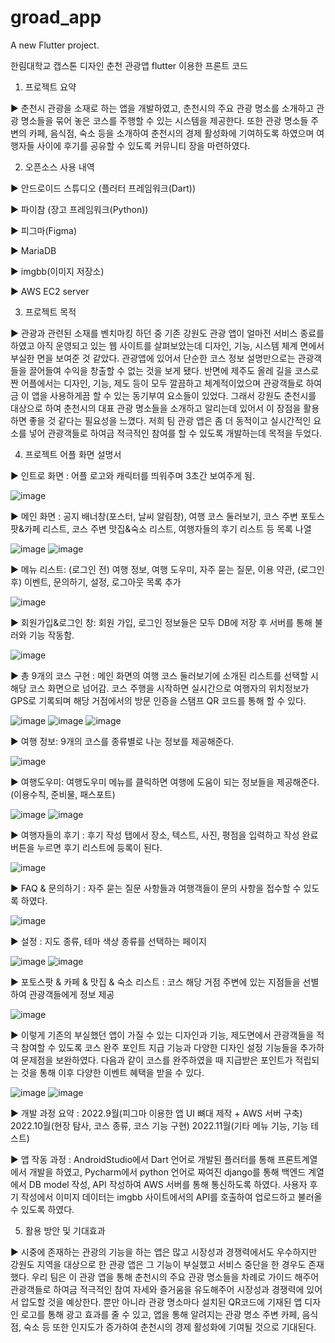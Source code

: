 # groad_app

A new Flutter project.

한림대학교 캡스톤 디자인 춘천 관광앱 flutter 이용한 프론트 코드

1. 프로젝트 요약

▶ 춘천시 관광을 소재로 하는 앱을 개발하였고, 춘천시의 주요 관광 명소를 소개하고 관광 명소들을 묶어 놓은 코스를 주행할 수 있는 시스템을 제공한다. 또한 관광 명소들 주변의 카페, 음식점, 숙소 등을 소개하여 춘천시의 경제 활성화에 기여하도록 하였으며 여행자들 사이에 후기를 공유할 수 있도록 커뮤니티 장을 마련하였다.

2. 오픈소스 사용 내역

▶ 안드로이드 스튜디오 (플러터 프레임워크(Dart))

▶ 파이참 (장고 프레임워크(Python))

▶ 피그마(Figma)

▶ MariaDB

▶ imgbb(이미지 저장소)

▶ AWS EC2 server

3. 프로젝트 목적

▶ 관광과 관련된 소재를 벤치마킹 하던 중 기존 강원도 관광 앱이 얼마전 서비스 종료를 하였고 아직 운영되고 있는 웹 사이트를 살펴보았는데 디자인, 기능, 시스템 체계 면에서 부실한 면을 보여준 것 같았다. 관광앱에 있어서 단순한 코스 정보 설명만으로는 관광객들을 끌어들여 수익을 창출할 수 없는 것을 보게 됐다. 반면에 제주도 올레 길을 코스로 짠 어플에서는 디자인, 기능, 제도 등이 모두 깔끔하고 체계적이었으며 관광객들로 하여금 이 앱을 사용하게끔 할 수 있는 동기부여 요소들이 있었다. 그래서 강원도 춘천시를 대상으로 하여 춘천시의 대표 관광 명소들을 소개하고 알리는데 있어서 이 장점을 활용하면 좋을 것 같다는 필요성을 느꼈다. 저희 팀 관광 앱은 좀 더 동적이고 실시간적인 요소를 넣어 관광객들로 하여금 적극적인 참여를 할 수 있도록 개발하는데 목적을 두었다.

4. 프로젝트 어플 화면 설명서

▶ 인트로 화면 : 어플 로고와 캐릭터를 띄워주며 3초간 보여주게 됨.

![image](https://user-images.githubusercontent.com/77048218/222997914-32de434f-4f9c-49a3-a2b0-ef3a697854db.png)

▶ 메인 화면 : 공지 배너창(포스터, 날씨 알림창), 여행 코스 둘러보기, 코스 주변 포토스팟&카페 리스트, 코스 주변 맛집&숙소 리스트, 여행자들의 후기 리스트 등 목록 나열

![image](https://user-images.githubusercontent.com/77048218/222997975-4d740060-5058-4d7f-b079-df08ace2c91e.png)
![image](https://user-images.githubusercontent.com/77048218/222998033-154b2538-9b45-4914-804c-7f1fccfac5e2.png)

▶ 메뉴 리스트: (로그인 전) 여행 정보, 여행 도우미, 자주 묻는 질문, 이용 약관, (로그인 후) 이벤트, 문의하기, 설정, 로그아웃 목록 추가 

![image](https://user-images.githubusercontent.com/77048218/222998084-197d35a2-0959-4ab6-8d83-1bacd90491e0.png)

▶ 회원가입&로그인 창: 회원 가입, 로그인 정보들은 모두 DB에 저장 후 서버를 통해 불러와 기능 작동함.

![image](https://user-images.githubusercontent.com/77048218/222998251-82b06441-1cdb-477d-abb5-af6c89c523ce.png)

▶ 총 9개의 코스 구현 : 메인 화면의 여행 코스 둘러보기에 소개된 리스트를 선택할 시 해당 코스 화면으로 넘어감. 코스 주행을 시작하면 실시간으로 여행자의 위치정보가 GPS로 기록되며 해당 거점에서의 방문 인증을 스탬프 QR 코드를 통해 할 수 있다. 

![image](https://user-images.githubusercontent.com/77048218/222998399-dee85429-3f98-4e12-a619-e80cf33846f6.png)
![image](https://user-images.githubusercontent.com/77048218/222998477-b75a263b-c60b-45fd-a57a-50103182d77f.png)
![image](https://user-images.githubusercontent.com/77048218/222998534-70964407-6eb5-4d99-a779-58f209aa4308.png)

▶ 여행 정보: 9개의 코스를 종류별로 나눈 정보를 제공해준다.

![image](https://user-images.githubusercontent.com/77048218/222998725-09c125ac-5874-4662-8402-df55ec85e40d.png)

▶ 여행도우미: 여행도우미 메뉴를 클릭하면 여행에 도움이 되는 정보들을 제공해준다. (이용수칙, 준비물, 패스포트)

![image](https://user-images.githubusercontent.com/77048218/222998912-feafd303-4d57-4b0e-bba0-5d50b902f376.png)
![image](https://user-images.githubusercontent.com/77048218/222998984-84536625-77a9-4873-8e5a-4eebb9cce0b8.png)

▶ 여행자들의 후기 : 후기 작성 탭에서 장소, 텍스트, 사진, 평점을 입력하고 작성 완료 버튼을 누르면 후기 리스트에 등록이 된다.

![image](https://user-images.githubusercontent.com/77048218/222999305-a2f7f816-c372-4db7-acbc-dcede9640e31.png)

▶ FAQ & 문의하기 : 자주 묻는 질문 사항들과 여행객들이 문의 사항을 접수할 수 있도록 하였다.

![image](https://user-images.githubusercontent.com/77048218/222999430-1b26ddcd-09bc-443f-8ca4-6edffe6ec1a3.png)

▶ 설정 : 지도 종류, 테마 색상 종류를 선택하는 페이지

![image](https://user-images.githubusercontent.com/77048218/222999479-335d424a-8f79-49f4-8f48-42d2d80e5d7d.png)
![image](https://user-images.githubusercontent.com/77048218/222999568-631aa214-8f1d-42ef-999c-102f6dbb7f33.png)

▶ 포토스팟 & 카페 & 맛집 & 숙소 리스트 : 코스 해당 거점 주변에 있는 지점들을 선별하여 관광객들에게 정보 제공

![image](https://user-images.githubusercontent.com/77048218/222999735-429a64ac-def4-4ad2-aeb5-225639081d8b.png)

▶ 이렇게 기존의 부실했던 앱이 가질 수 있는 디자인과 기능, 제도면에서 관광객들을 적극 참여할 수 있도록 코스 완주 포인트 지급 기능과 다양한 디자인 설정 기능들을 추가하여 문제점을 보완하였다. 다음과 같이 코스를 완주하였을 때 지급받은 포인트가 적립되는 것을 통해 이후 다양한 이벤트 혜택을 받을 수 있다.

![image](https://user-images.githubusercontent.com/77048218/223000069-0d92f9e0-2d3b-41ce-ad76-6d747b91bef8.png)
![image](https://user-images.githubusercontent.com/77048218/223000081-b8db239a-71fa-40b1-afc8-5bb6acb1394a.png)

▶ 개발 과정 요약 :  2022.9월(피그마 이용한 앱 UI 뼈대 제작 + AWS 서버 구축)
                    2022.10월(현장 탐사, 코스 종류, 코스 기능 구현)
                    2022.11월(기타 메뉴 기능, 기능 테스트)
                    
▶ 앱 작동 과정 : AndroidStudio에서 Dart 언어로 개발된 플러터를 통해 프론트계열에서 개발을 하였고, Pycharm에서 python 언어로 짜여진 django를 통해 백엔드 계열에서 DB model 작성, API 작성하여 AWS 서버를 통해 통신하도록 하였다. 사용자 후기 작성에서 이미지 데이터는 imgbb 사이트에서의 API를 호출하여 업로드하고 불러올 수 있도록 하였다.

5. 활용 방안 및 기대효과

▶ 시중에 존재하는 관광의 기능을 하는 앱은 많고 시장성과 경쟁력에서도 우수하지만 강원도 지역을 대상으로 한 관광 앱은 그 기능이 부실했고 서비스 중단을 한 경우도 존재했다. 우리 팀은 이 관광 앱을 통해 춘천시의 주요 관광 명소들을 차례로 가이드 해주어 관광객들로 하여금 적극적인 참여 자세와 즐거움을 유도해주어 시장성과 경쟁력에 있어서 압도할 것을 예상한다. 뿐만 아니라 관광 명소마다 설치된 QR코드에 기재된 앱 디자인 로고를 통해 광고 효과를 줄 수 있고, 앱을 통해 알려지는 관광 명소 주변 카페, 음식점, 숙소 등 또한 인지도가 증가하여 춘천시의 경제 활성화에 기여될 것으로 기대된다.
